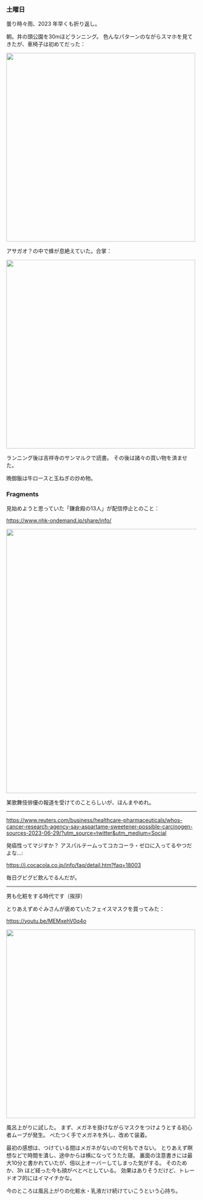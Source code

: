 ### 土曜日

曇り時々雨、2023 年早くも折り返し。

朝。井の頭公園を30mほどランニング。
色んなパターンのながらスマホを見てきたが、車椅子は初めてだった：

<img src="https://i.imgur.com/Spva3xe.jpg" width="500">

アサガオ？の中で蜂が息絶えていた。合掌：

<img src="https://i.imgur.com/H8Yhv22.jpg" width="500">

ランニング後は吉祥寺のサンマルクで読書。
その後は諸々の買い物を済ませた。

晩御飯は牛ロースと玉ねぎの炒め物。


### Fragments

見始めようと思っていた「鎌倉殿の13人」が配信停止とのこと：

https://www.nhk-ondemand.jp/share/info/

<img src="https://i.imgur.com/leBUqp2.png" width="700">

某歌舞伎俳優の報道を受けてのことらしいが、ほんまやめれ。

---

https://www.reuters.com/business/healthcare-pharmaceuticals/whos-cancer-research-agency-say-aspartame-sweetener-possible-carcinogen-sources-2023-06-29/?utm_source=twitter&utm_medium=Social

発癌性ってマジすか？
アスパルテームってコカコーラ・ゼロに入ってるやつだよな...:

https://j.cocacola.co.jp/info/faq/detail.htm?faq=18003

毎日グビグビ飲んでるんだが。

---

男も化粧をする時代です（挨拶）

とりあえずめぐみさんが褒めていたフェイスマスクを買ってみた：

https://youtu.be/MEMxehV0q4o

<img src="https://i.imgur.com/OzyJeAf.jpg" width="500">

風呂上がりに試した。
まず、メガネを掛けながらマスクをつけようとする初心者ムーブが発生。
べたつく手でメガネを外し、改めて装着。

最初の感想は、つけている間はメガネがないので何もできない。
とりあえず瞑想などで時間を潰し、途中からは横になってうたた寝。
裏面の注意書きには最大10分と書かれていたが、倍以上オーバーしてしまった気がする。
そのためか、3h ほど経った今も顔がべとべとしている。
効果はありそうだけど、トレードオフ的にはイマイチかな。

今のところは風呂上がりの化粧水・乳液だけ続けていこうという心持ち。